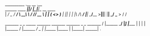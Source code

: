     
__________            .__  __  .__              
\______   \____  _____|__|/  |_|__|__  __ ____  
 |     ___/  _ \/  ___/  \   __\  \  \/ // __ \ 
 |    |  (  <_> )___ \|  ||  | |  |\   /\  ___/ 
 |____|   \____/____  >__||__| |__| \_/  \___  >
                    \/                       \/ 


 _______ _     _  _____  _______ _______ _______      _     _ _______   /
 |______  \___/  |_____] |______ |          |         |     | |______  / 
 |______ _/   \_ |       |______ |_____     |         |_____| ______| .  
                                                                         







 
